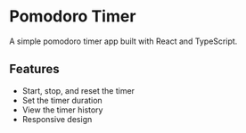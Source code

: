 # Pomodoro Timer

A simple pomodoro timer app built with React and TypeScript.

## Features

- Start, stop, and reset the timer
- Set the timer duration
- View the timer history
- Responsive design
